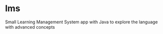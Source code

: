 # lms
Small Learning Management System app with Java to explore the language with advanced concepts
